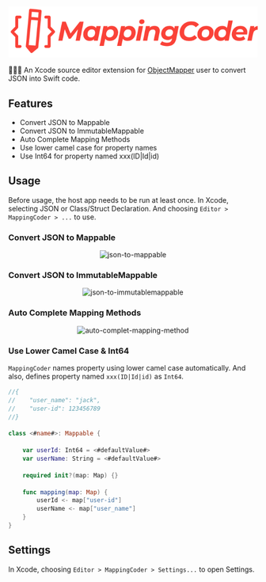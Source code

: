 <p align="center" >
  <img src="https://github.com/wgy6055/MappingCoder/raw/master/MappingCoder_Logo.png" title="logo" float=left>
</p>

🧑🏼‍💻 An Xcode source editor extension for [ObjectMapper](https://github.com/tristanhimmelman/ObjectMapper) user to convert JSON into Swift code.

## Features

- Convert JSON to Mappable
- Convert JSON to ImmutableMappable
- Auto Complete Mapping Methods
- Use lower camel case for property names
- Use Int64 for property named xxx(ID|Id|id)

## Usage

Before usage, the host app needs to be run at least once.
In Xcode, selecting JSON or Class/Struct Declaration. And choosing `Editor > MappingCoder > ...` to use.

### Convert JSON to Mappable

<p align="center" >
  <img src="https://github.com/wgy6055/MappingCoder/raw/master/json-to-mappable.gif" title="json-to-mappable" float=left>
</p>

### Convert JSON to ImmutableMappable

<p align="center" >
  <img src="https://github.com/wgy6055/MappingCoder/raw/master/json-to-immutablemappable.gif" title="json-to-immutablemappable" float=left>
</p>

### Auto Complete Mapping Methods

<p align="center" >
  <img src="https://github.com/wgy6055/MappingCoder/raw/master/auto-complet-mapping-method.gif" title="auto-complet-mapping-method" float=left>
</p>

### Use Lower Camel Case & Int64

`MappingCoder` names property using lower camel case automatically. And also, defines property named `xxx(ID|Id|id)` as `Int64`.

```swift
//{
//    "user_name": "jack",
//    "user-id": 123456789
//}

class <#name#>: Mappable {

    var userId: Int64 = <#defaultValue#>
    var userName: String = <#defaultValue#>

    required init?(map: Map) {}

    func mapping(map: Map) {
        userId <- map["user-id"]
        userName <- map["user_name"]
    }
}
```

## Settings

In Xcode, choosing `Editor > MappingCoder > Settings...` to open Settings.

